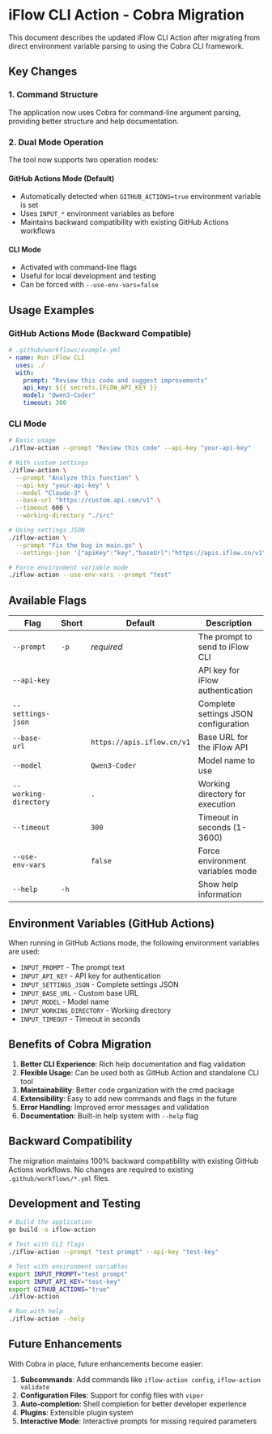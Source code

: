 # iFlow CLI Action - Cobra Migration

This document describes the updated iFlow CLI Action after migrating from direct environment variable parsing to using the Cobra CLI framework.

## Key Changes

### 1. Command Structure
The application now uses Cobra for command-line argument parsing, providing better structure and help documentation.

### 2. Dual Mode Operation
The tool now supports two operation modes:

#### GitHub Actions Mode (Default)
- Automatically detected when `GITHUB_ACTIONS=true` environment variable is set
- Uses `INPUT_*` environment variables as before
- Maintains backward compatibility with existing GitHub Actions workflows

#### CLI Mode
- Activated with command-line flags
- Useful for local development and testing
- Can be forced with `--use-env-vars=false`

## Usage Examples

### GitHub Actions Mode (Backward Compatible)
```yaml
# .github/workflows/example.yml
- name: Run iFlow CLI
  uses: ./
  with:
    prompt: "Review this code and suggest improvements"
    api_key: ${{ secrets.IFLOW_API_KEY }}
    model: "Qwen3-Coder"
    timeout: 300
```

### CLI Mode
```bash
# Basic usage
./iflow-action --prompt "Review this code" --api-key "your-api-key"

# With custom settings
./iflow-action \
  --prompt "Analyze this function" \
  --api-key "your-api-key" \
  --model "Claude-3" \
  --base-url "https://custom.api.com/v1" \
  --timeout 600 \
  --working-directory "./src"

# Using settings JSON
./iflow-action \
  --prompt "Fix the bug in main.go" \
  --settings-json '{"apiKey":"key","baseUrl":"https://apis.iflow.cn/v1","modelName":"Qwen3-Coder"}'

# Force environment variable mode
./iflow-action --use-env-vars --prompt "test"
```

## Available Flags

| Flag | Short | Default | Description |
|------|-------|---------|-------------|
| `--prompt` | `-p` | *required* | The prompt to send to iFlow CLI |
| `--api-key` | | | API key for iFlow authentication |
| `--settings-json` | | | Complete settings JSON configuration |
| `--base-url` | | `https://apis.iflow.cn/v1` | Base URL for the iFlow API |
| `--model` | | `Qwen3-Coder` | Model name to use |
| `--working-directory` | | `.` | Working directory for execution |
| `--timeout` | | `300` | Timeout in seconds (1-3600) |
| `--use-env-vars` | | `false` | Force environment variables mode |
| `--help` | `-h` | | Show help information |

## Environment Variables (GitHub Actions)

When running in GitHub Actions mode, the following environment variables are used:

- `INPUT_PROMPT` - The prompt text
- `INPUT_API_KEY` - API key for authentication
- `INPUT_SETTINGS_JSON` - Complete settings JSON
- `INPUT_BASE_URL` - Custom base URL
- `INPUT_MODEL` - Model name
- `INPUT_WORKING_DIRECTORY` - Working directory
- `INPUT_TIMEOUT` - Timeout in seconds

## Benefits of Cobra Migration

1. **Better CLI Experience**: Rich help documentation and flag validation
2. **Flexible Usage**: Can be used both as GitHub Action and standalone CLI tool
3. **Maintainability**: Better code organization with the cmd package
4. **Extensibility**: Easy to add new commands and flags in the future
5. **Error Handling**: Improved error messages and validation
6. **Documentation**: Built-in help system with `--help` flag

## Backward Compatibility

The migration maintains 100% backward compatibility with existing GitHub Actions workflows. No changes are required to existing `.github/workflows/*.yml` files.

## Development and Testing

```bash
# Build the application
go build -o iflow-action

# Test with CLI flags
./iflow-action --prompt "test prompt" --api-key "test-key"

# Test with environment variables
export INPUT_PROMPT="test prompt"
export INPUT_API_KEY="test-key"
export GITHUB_ACTIONS="true"
./iflow-action

# Run with help
./iflow-action --help
```

## Future Enhancements

With Cobra in place, future enhancements become easier:

1. **Subcommands**: Add commands like `iflow-action config`, `iflow-action validate`
2. **Configuration Files**: Support for config files with `viper`
3. **Auto-completion**: Shell completion for better developer experience
4. **Plugins**: Extensible plugin system
5. **Interactive Mode**: Interactive prompts for missing required parameters
